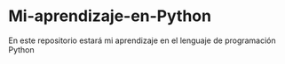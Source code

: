 # Mi-aprendizaje-en-Python
En este repositorio estará mi aprendizaje en el lenguaje de programación Python
